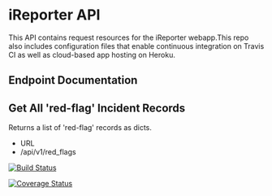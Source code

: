 # iReporter API #
This API contains request resources for the iReporter webapp.This repo also includes configuration files that enable continuous integration on Travis CI as well as cloud-based app hosting on Heroku.

## Endpoint Documentation ##

## Get All 'red-flag' Incident Records ##
Returns a list of 'red-flag' records as dicts.

* URL
 * /api/v1/red_flags

 
[![Build Status](https://travis-ci.org/Kyppy/API.svg?branch=develop)](https://travis-ci.org/Kyppy/API)

[![Coverage Status](https://coveralls.io/repos/github/Kyppy/API/badge.svg?branch=develop)](https://coveralls.io/github/Kyppy/API?branch=develop)
